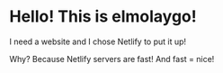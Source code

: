 # Hello! This is elmolaygo!

I need a website and I chose Netlify to put it up!

Why? Because Netlify servers are fast! And fast = nice!
